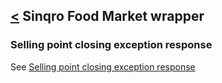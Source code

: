 [<](../../README.md) Sinqro Food Market wrapper
--------------------------

### Selling point closing exception response

See [Selling point closing exception response](../../src/Response/SellingPointException.php)
